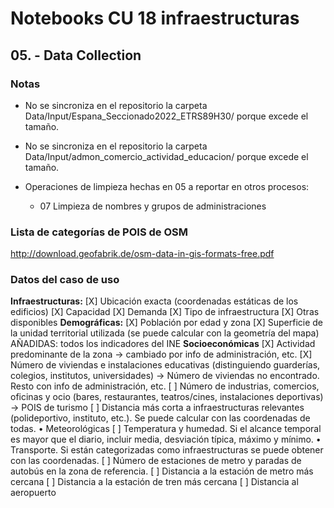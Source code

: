 # Notebooks CU 18 infraestructuras


## 05. - Data Collection

### Notas

- No se sincroniza en el repositorio la carpeta Data/Input/Espana_Seccionado2022_ETRS89H30/ porque excede el tamaño.

- No se sincroniza en el repositorio la carpeta Data/Input/admon_comercio_actividad_educacion/ porque excede el tamaño.

- Operaciones de limpieza hechas en 05 a reportar en otros procesos:
    - 07 Limpieza de nombres y grupos de administraciones
    
### Lista de categorías de POIS de OSM

http://download.geofabrik.de/osm-data-in-gis-formats-free.pdf

### Datos del caso de uso

**Infraestructuras:**
[X] Ubicación exacta (coordenadas estáticas de los edificios)
[X] Capacidad
[X] Demanda
[X] Tipo de infraestructura
[X] Otras disponibles
**Demográficas:**
[X] Población por edad y zona
[X] Superficie de la unidad territorial utilizada (se puede calcular con la geometría del mapa)
AÑADIDAS: todos los indicadores del INE
**Socioeconómicas**
[X] Actividad predominante de la zona -> cambiado por info de administración, etc.
[X] Número de viviendas e instalaciones educativas (distinguiendo guarderías, colegios, institutos, universidades) -> Número de viviendas no encontrado. Resto con info de administración, etc.
[ ] Número de industrias, comercios, oficinas y ocio (bares, restaurantes, teatros/cines, instalaciones deportivas) -> POIS de turismo
[ ] Distancia más corta a infraestructuras relevantes (polideportivo, instituto, etc.). Se puede calcular con las coordenadas de todas.
• Meteorológicas
[ ] Temperatura y humedad. Si el alcance temporal es mayor que el diario, incluir media, desviación típica, máximo y mínimo. 
• Transporte. Si están categorizadas como infraestructuras se puede obtener con las coordenadas.
[ ] Número de estaciones de metro y paradas de autobús en la zona de referencia. 
[ ] Distancia a la estación de metro más cercana
[ ] Distancia a la estación de tren más cercana
[ ] Distancia al aeropuerto

